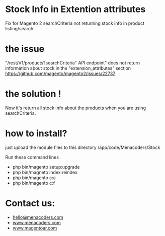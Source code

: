# Stock Info in Extention attributes
Fix for Magento 2 searchCriteria not returning stock info in product listing/search.

# the issue
"/rest/V1/products?searchCriteria" API endpoint" does not return information about stock in the "extension_attributes" section
https://github.com/magento/magento2/issues/22737

# the solution !
Now it's return all stock info about the products when you are using searchCriteria.

# how to install?
just upload the module files to this directory 
/app/code/Menacoders/Stock

Run these command lines

* php bin/magento setup:upgrade
* php bin/magneto index:reindex
* php bin/magento c:c
* php bin/magento c:f


# Contact us:
- hello@menacoders.com
- www.menacoders.com
- www.magentoar.com
